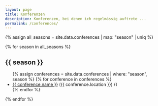 ```yaml
---
layout: page
title: Konferenzen
description: Konferenzen, bei denen ich regelmässig auftrete ...
permalink: /conferences/
---
```


{% assign all_seasons =  site.data.conferences | map: "season" | uniq %}

{% for season in all_seasons %}
<h2>{{ season }}</h2>
<ul>
{% assign conferences =  site.data.conferences | where: "season", season %}
{% for conference in conferences %}
<li><a href="{{ conference.url }}">{{ conference.name }}</a> ({{ conference.location }}) <img style="height:1em" src="/assets/images/conferences/{{ conference.id }}.png" alt="{{ conference.name }}" /></li>
{% endfor %}
</ul>
{% endfor %}
